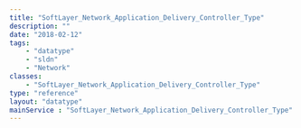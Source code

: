 ```yaml
---
title: "SoftLayer_Network_Application_Delivery_Controller_Type"
description: ""
date: "2018-02-12"
tags:
    - "datatype"
    - "sldn"
    - "Network"
classes:
    - "SoftLayer_Network_Application_Delivery_Controller_Type"
type: "reference"
layout: "datatype"
mainService : "SoftLayer_Network_Application_Delivery_Controller_Type"
---
```

